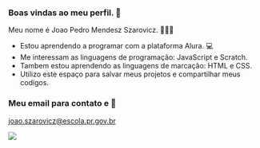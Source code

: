 ### Boas vindas ao meu perfil. 👋

Meu nome é Joao Pedro Mendesz Szarovicz. 🥇🇧🇷
- Estou aprendendo a programar com a plataforma Alura. 💻
- Me interessam as linguagens de programação: JavaScript e Scratch.
- Tambem estou aprendendo as linguagens de marcação: HTML e CSS.
- Utilizo este espaço para salvar meus projetos e compartilhar meus codigos.

### Meu email para contato e 📧
joao.szarovicz@escola.pr.gov.br





![](https://tenor.com/pt-BR/view/cat-typing-typing-on-computer-computer-work-laptop-gif-21481919)








<!--
**Ruivo02/Ruivo02** is a ✨ _special_ ✨ repository because its `README.md` (this file) appears on your GitHub profile.

Here are some ideas to get you started:

- 🔭 I’m currently working on ...
- 🌱 I’m currently learning ...
- 👯 I’m looking to collaborate on ...
- 🤔 I’m looking for help with ...
- 💬 Ask me about ...
- 📫 How to reach me: ...
- 😄 Pronouns: ...
- ⚡ Fun fact: ...
-->
